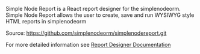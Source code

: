 Simple Node Report is a React report designer for the simplenodeorm. 
Simple Node Report allows the user to create, save and run WYSIWYG style 
HTML reports in simplenodeorm

Source: 
https://github.com/simplenodeorm/simplenodereport.git

For more detailed information see <a href="https://github.com/simplenodeorm/simplenodereport/blob/master/public/docs/rdesigner-full.pdf">Report Designer Documentation</a>
